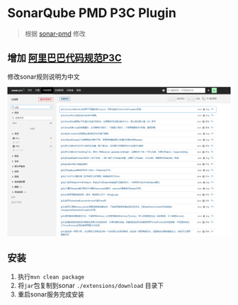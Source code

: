 # SonarQube PMD P3C Plugin

> 根据 [sonar-pmd](https://github.com/jensgerdes/sonar-pmd) 修改

## 增加 [阿里巴巴代码规范P3C](https://github.com/alibaba/p3c)

 修改sonar规则说明为中文  

 ![截图](./docs/p3c.png)

## 安装

1. 执行`mvn clean package` 
2. 将`jar`包复制到sonar `./extensions/download` 目录下
3. 重启sonar服务完成安装


